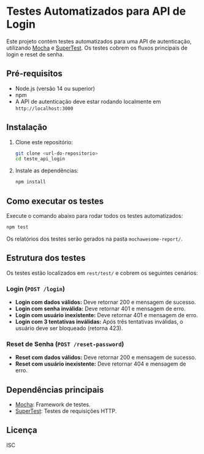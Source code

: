 # Testes Automatizados para API de Login

Este projeto contém testes automatizados para uma API de autenticação, utilizando [Mocha](https://mochajs.org/) e [SuperTest](https://github.com/ladjs/supertest). Os testes cobrem os fluxos principais de login e reset de senha.

## Pré-requisitos

- Node.js (versão 14 ou superior)
- npm
- A API de autenticação deve estar rodando localmente em `http://localhost:3000`

## Instalação

1. Clone este repositório:
   ```bash
   git clone <url-do-repositorio>
   cd teste_api_login
   ```
2. Instale as dependências:
   ```bash
   npm install
   ```

## Como executar os testes

Execute o comando abaixo para rodar todos os testes automatizados:

```bash
npm test
```

Os relatórios dos testes serão gerados na pasta `mochawesome-report/`.

## Estrutura dos testes

Os testes estão localizados em `rest/test/` e cobrem os seguintes cenários:

### Login (`POST /login`)
- **Login com dados válidos:** Deve retornar 200 e mensagem de sucesso.
- **Login com senha inválida:** Deve retornar 401 e mensagem de erro.
- **Login com usuário inexistente:** Deve retornar 401 e mensagem de erro.
- **Login com 3 tentativas inválidas:** Após três tentativas inválidas, o usuário deve ser bloqueado (retorna 423).

### Reset de Senha (`POST /reset-password`)
- **Reset com dados válidos:** Deve retornar 200 e mensagem de sucesso.
- **Reset com usuário inexistente:** Deve retornar 404 e mensagem de erro.

## Dependências principais
- [Mocha](https://mochajs.org/): Framework de testes.
- [SuperTest](https://github.com/ladjs/supertest): Testes de requisições HTTP.

## Licença

ISC 